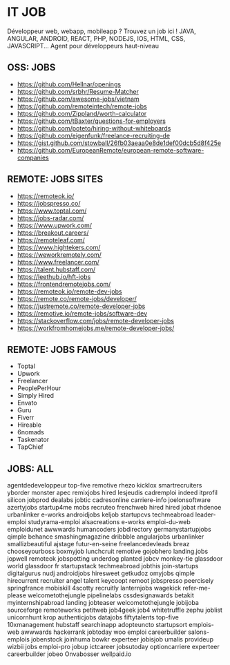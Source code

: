 # IT JOB

Développeur web, webapp, mobileapp ? 
Trouvez un job ici ! JAVA, ANGULAR, ANDROID, REACT, PHP, NODEJS, IOS, HTML, CSS, JAVASCRIPT...
Agent pour développeurs haut-niveau



## OSS: JOBS
- https://github.com/Hellnar/openings
- https://github.com/srbhr/Resume-Matcher
- https://github.com/awesome-jobs/vietnam
- https://github.com/remoteintech/remote-jobs
- https://github.com/Zippland/worth-calculator
- https://github.com/tBaxter/questions-for-employers
- https://github.com/poteto/hiring-without-whiteboards
- https://github.com/eigenfunk/freelance-recruiting-de
- https://gist.github.com/stowball/26fb03aeaa0e8de1def00dcb5d8f425e
- https://github.com/EuropeanRemote/european-remote-software-companies

## REMOTE: JOBS SITES
- https://remoteok.io/
- https://jobspresso.co/
- https://www.toptal.com/
- https://jobs-radar.com/
- https://www.upwork.com/
- https://breakout.careers/
- https://remoteleaf.com/
- https://www.hightekers.com/
- https://weworkremotely.com/
- https://www.freelancer.com/
- https://talent.hubstaff.com/
- https://leethub.io/hft-jobs
- https://frontendremotejobs.com/
- https://remoteok.io/remote-dev-jobs
- https://remote.co/remote-jobs/developer/
- https://justremote.co/remote-developer-jobs
- https://remotive.io/remote-jobs/software-dev
- https://stackoverflow.com/jobs/remote-developer-jobs
- https://workfromhomejobs.me/remote-developer-jobs/

## REMOTE: JOBS FAMOUS
* Toptal
* Upwork
* Freelancer
* PeoplePerHour
* Simply Hired
* Envato
* Guru
* Fiverr
* Hireable
* 6nomads
* Taskenator
* TapChief

## JOBS: ALL
agentdedeveloppeur
top-five
remotive
rhezo
kicklox
smartrecruiters
yborder
monster
apec
remixjobs
hired
lesjeudis
cadremploi
indeed
itprofil
silicon
jobprod
dealabs
jobtic
cadresonline
carriere-info
joelonsoftware
azertyjobs
startup4me
mobs
recruteo
frenchweb
hired
hired
jobat
rhdenoe
urbanlinker
e-works
androidjobs
keljob
startupcvs
techmeabroad
leader-emploi
studyrama-emploi
alsacreations
e-works
emploi-du-web
emploidunet
awwwards
humancoders
jobdirectory
germanystartupjobs
qimple
behance
smashingmagazine
dribbble
angularjobs
urbanlinker
smallizbeautiful
ajstage
futur-en-seine
freelancedevleads
breaz
chooseyourboss
boxmyjob
lunchcruit
remotive
gojobhero
landing.jobs
jopwell
remoteok
jobspotting
underdog
planted
jobcv
monkey-tie
glassdoor world
glassdoor fr
startupstack
techmeabroad
jobthis
join-startups
digitalgurus
nudj
androidjobs
hiresweet
getkudoz
omyjobs
qimple
hirecurrent
recruiter
angel
talent
keycoopt
remoot
jobspresso
peercisely
springfrance
mobiskill
4scotty
recruitly
lanternjobs
wagekick
refer-me-please
welcometothejungle
pipelinelabs
cssdesignawards
betakit
myinternshipabroad
landing
jobteaser
welcometothejungle
jobijoba
sourceforge
remoteworks
petitweb
job4geek
job4
whitetruffle
zephu
joblist
unicornhunt
krop
authenticjobs
datajobs
fiftytalents
top-five
10xmanagement
hubstaff
searchinapp
adopteuncto
startupsort
emplois-web
awwwards
hackerrank
jobtoday
woo
emploi
careerbuilder
salons-emplois
jobenstock
joinhuma
bowkr
experteer
jobisjob
umalis
provideup
wizbii
jobs
emploi-pro
jobup
ictcareer
jobsutoday
optioncarriere
experteer
careerbuilder
jobeo
Onvabosser
wellpaid.io